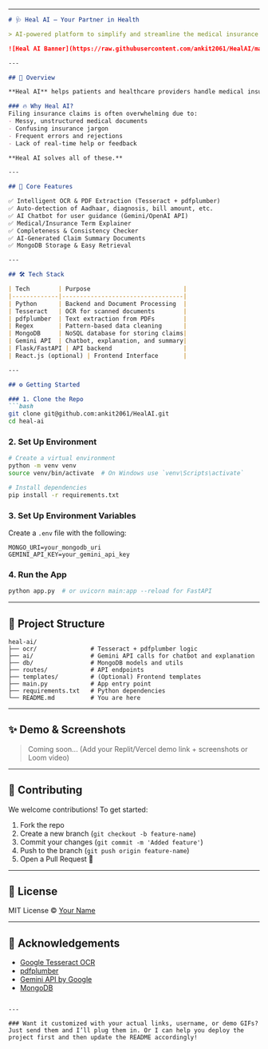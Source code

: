 
---

```markdown
# 🩺 Heal AI — Your Partner in Health

> AI-powered platform to simplify and streamline the medical insurance claim process using OCR, NLP, and GenAI.

![Heal AI Banner](https://raw.githubusercontent.com/ankit2061/HealAI/main/heal-ai_1744524741.png)

---

## 🚀 Overview

**Heal AI** helps patients and healthcare providers handle medical insurance claims with ease. It extracts key information from medical documents, explains confusing terms, checks for completeness, and guides users through the entire claims process — all through a conversational AI interface.

### 🔥 Why Heal AI?
Filing insurance claims is often overwhelming due to:
- Messy, unstructured medical documents
- Confusing insurance jargon
- Frequent errors and rejections
- Lack of real-time help or feedback

**Heal AI solves all of these.**

---

## 🧠 Core Features

✅ Intelligent OCR & PDF Extraction (Tesseract + pdfplumber)  
✅ Auto-detection of Aadhaar, diagnosis, bill amount, etc.  
✅ AI Chatbot for user guidance (Gemini/OpenAI API)  
✅ Medical/Insurance Term Explainer  
✅ Completeness & Consistency Checker  
✅ AI-Generated Claim Summary Documents  
✅ MongoDB Storage & Easy Retrieval  

---

## 🛠️ Tech Stack

| Tech        | Purpose                          |
|-------------|----------------------------------|
| Python      | Backend and Document Processing  |
| Tesseract   | OCR for scanned documents        |
| pdfplumber  | Text extraction from PDFs        |
| Regex       | Pattern-based data cleaning      |
| MongoDB     | NoSQL database for storing claims|
| Gemini API  | Chatbot, explanation, and summary|
| Flask/FastAPI | API backend                    |
| React.js (optional) | Frontend Interface       |

---

## ⚙️ Getting Started

### 1. Clone the Repo
```bash
git clone git@github.com:ankit2061/HealAI.git
cd heal-ai
```

### 2. Set Up Environment
```bash
# Create a virtual environment
python -m venv venv
source venv/bin/activate  # On Windows use `venv\Scripts\activate`

# Install dependencies
pip install -r requirements.txt
```

### 3. Set Up Environment Variables
Create a `.env` file with the following:
```
MONGO_URI=your_mongodb_uri
GEMINI_API_KEY=your_gemini_api_key
```

### 4. Run the App
```bash
python app.py  # or uvicorn main:app --reload for FastAPI
```

---

## 📂 Project Structure

```
heal-ai/
├── ocr/               # Tesseract + pdfplumber logic
├── ai/                # Gemini API calls for chatbot and explanation
├── db/                # MongoDB models and utils
├── routes/            # API endpoints
├── templates/         # (Optional) Frontend templates
├── main.py            # App entry point
├── requirements.txt   # Python dependencies
└── README.md          # You are here
```

---

## ✨ Demo & Screenshots

> Coming soon... (Add your Replit/Vercel demo link + screenshots or Loom video)

---

## 🤝 Contributing

We welcome contributions! To get started:

1. Fork the repo
2. Create a new branch (`git checkout -b feature-name`)
3. Commit your changes (`git commit -m 'Added feature'`)
4. Push to the branch (`git push origin feature-name`)
5. Open a Pull Request 🎉

---

## 📄 License

MIT License © [Your Name](https://github.com/your-username)

---

## 🙌 Acknowledgements

- [Google Tesseract OCR](https://github.com/tesseract-ocr/tesseract)
- [pdfplumber](https://github.com/jsvine/pdfplumber)
- [Gemini API by Google](https://ai.google.dev/)
- [MongoDB](https://www.mongodb.com/)
```

---

### Want it customized with your actual links, username, or demo GIFs? Just send them and I’ll plug them in. Or I can help you deploy the project first and then update the README accordingly!